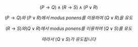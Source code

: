 $$(P \rightarrow Q) \land (R \rightarrow S) \land (P \lor R)$$

$$(P\rightarrow Q)와\ (P\lor R)에서 \ modus\ ponens를\ 이용하여\ (Q\lor R)을\ 유도$$

$$(R\rightarrow S)와(Q\lor R)에서\ modus\ ponens를\ 이용하여\ (Q\lor S)를\ 유도 $$

$$따라서\ (Q\lor S)가\ 유도됩니다$$



